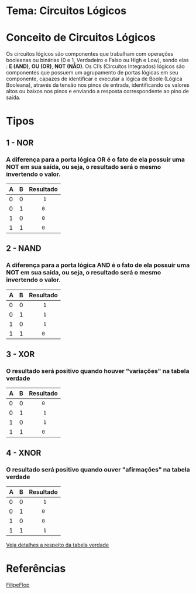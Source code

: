 # Tema: Circuitos Lógicos

# Conceito de Circuitos Lógicos
Os circuitos lógicos são componentes que trabalham com operações booleanas ou binárias (0 e 1,  Verdadeiro e Falso ou High e Low), sendo elas : **E (AND)**, **OU (OR)**, **NOT (NÃO)**. Os CI’s (Circuitos Integrados) lógicos são componentes que possuem um agrupamento de portas lógicas em seu componente, capazes de identificar e executar a lógica de Boole (Lógica Booleana), através da tensão nos pinos de entrada, identificando os valores altos ou baixos nos pinos e enviando a resposta correspondente ao pino de saída.

# Tipos 

## 1 - NOR
### A diferença para a porta lógica OR é o fato de  ela possuir uma NOT em sua saída, ou seja, o resultado será o mesmo invertendo o valor.

| A   | B   | Resultado  |
| --- | --- | :---------:|
| 0   | 0   | ``` 1```   |
| 0   | 1   | `0`        |
| 1   | 0   | `0`        |
| 1   | 1   | `0`        |

## 2 - NAND
### A diferença para a porta lógica AND é o fato de ela possuir uma NOT em sua saída, ou seja, o resultado será o mesmo invertendo o valor.

| A   | B   | Resultado  |
| --- | --- | :---------:|
| 0   | 0   | ``` 1```   |
| 0   | 1   | ``` 1```   |
| 1   | 0   | ``` 1```   |
| 1   | 1   | `0`        |

## 3 - XOR
### O resultado será positivo quando houver "variações" na tabela verdade

| A   | B   | Resultado  |
| --- | --- | :---------:|
| 0   | 0   | `0`        |
| 0   | 1   | ``` 1```   |
| 1   | 0   | ``` 1```   |
| 1   | 1   | `0`        |

## 4 - XNOR 
### O resultado será positivo quando ouver "afirmações" na tabela verdade

| A   | B   | Resultado  |
| --- | --- | :---------:|
| 0   | 0   | ``` 1```   |
| 0   | 1   | `0`        |
| 1   | 0   | `0`        |
| 1   | 1   | ``` 1```   |


[Veja detalhes a respeito da tabela verdade](../introducao)
# Referências
[FilipeFlop](https://www.filipeflop.com/blog/circuitos-logicos-logica-booleana-em-cis/)
 
